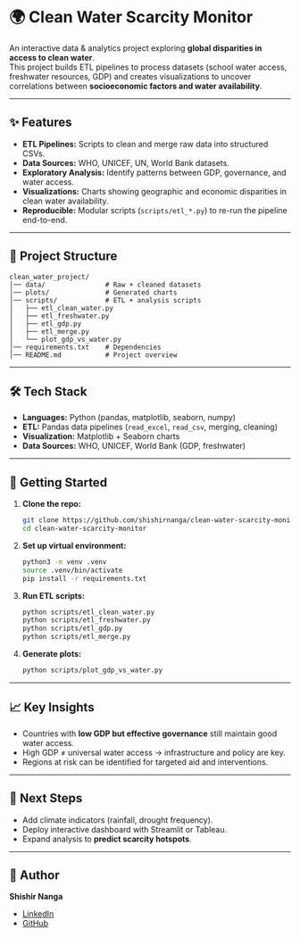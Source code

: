 # 🌍 Clean Water Scarcity Monitor

An interactive data & analytics project exploring **global disparities in access to clean water**.  
This project builds ETL pipelines to process datasets (school water access, freshwater resources, GDP) and creates visualizations to uncover correlations between **socioeconomic factors and water availability**.

---

## ✨ Features
- **ETL Pipelines:** Scripts to clean and merge raw data into structured CSVs.
- **Data Sources:** WHO, UNICEF, UN, World Bank datasets.
- **Exploratory Analysis:** Identify patterns between GDP, governance, and water access.
- **Visualizations:** Charts showing geographic and economic disparities in clean water availability.
- **Reproducible:** Modular scripts (`scripts/etl_*.py`) to re-run the pipeline end-to-end.

---

## 📂 Project Structure
```
clean_water_project/
│── data/               # Raw + cleaned datasets
│── plots/              # Generated charts
│── scripts/            # ETL + analysis scripts
│   ├── etl_clean_water.py
│   ├── etl_freshwater.py
│   ├── etl_gdp.py
│   ├── etl_merge.py
│   └── plot_gdp_vs_water.py
│── requirements.txt    # Dependencies
│── README.md           # Project overview
```

---

## 🛠️ Tech Stack
- **Languages:** Python (pandas, matplotlib, seaborn, numpy)
- **ETL:** Pandas data pipelines (`read_excel`, `read_csv`, merging, cleaning)
- **Visualization:** Matplotlib + Seaborn charts
- **Data Sources:** WHO, UNICEF, World Bank (GDP, freshwater)

---

## 🚀 Getting Started

1. **Clone the repo:**
   ```bash
   git clone https://github.com/shishirnanga/clean-water-scarcity-monitor.git
   cd clean-water-scarcity-monitor
   ```

2. **Set up virtual environment:**
   ```bash
   python3 -m venv .venv
   source .venv/bin/activate
   pip install -r requirements.txt
   ```

3. **Run ETL scripts:**
   ```bash
   python scripts/etl_clean_water.py
   python scripts/etl_freshwater.py
   python scripts/etl_gdp.py
   python scripts/etl_merge.py
   ```

4. **Generate plots:**
   ```bash
   python scripts/plot_gdp_vs_water.py
   ```
   
---

## 📈 Key Insights
- Countries with **low GDP but effective governance** still maintain good water access.  
- High GDP ≠ universal water access → infrastructure and policy are key.  
- Regions at risk can be identified for targeted aid and interventions.

---

## 🧭 Next Steps
- Add climate indicators (rainfall, drought frequency).  
- Deploy interactive dashboard with Streamlit or Tableau.  
- Expand analysis to **predict scarcity hotspots**.

---

## 👤 Author
**Shishir Nanga**  
- [LinkedIn](https://www.linkedin.com/in/shishir-nanga)  
- [GitHub](https://github.com/shishirnanga)  

